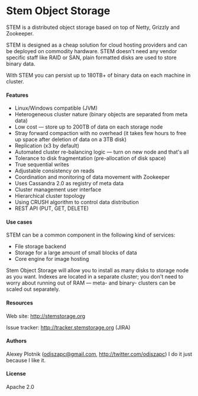 # Stem Object Storage

STEM is a distributed object storage based on top of Netty, Grizzly and Zookeeper.

STEM is designed as a cheap solution for cloud hosting providers and can be deployed on commodity hardware. STEM doesn't need any vendor specific staff like RAID or SAN, plain formatted disks are used to store binary data.

With STEM you can persist up to 180TB+ of binary data on each machine in cluster.

#### Features
- Linux/Windows compatible (JVM)
- Heterogeneous cluster nature (binary objects are separated from meta data)
- Low cost — store up to 200TB of data on each storage node
- Stray forward compaction with no overhead (it takes few hours to free up space after deletion of data on a 3TB disk)
- Replication (x3 by default)
- Automated cluster re-balancing logic — turn on new node and that's all
- Tolerance to disk fragmentation (pre-allocation of disk space)
- True sequential writes
- Adjustable consistency on reads
- Coordination and monitoring of data movement with Zookeeper
- Uses Cassandra 2.0 as registry of meta data
- Cluster management user interface
- Hierarchical cluster topology
- Using CRUSH algorithm to control data distribution
- REST API (PUT, GET, DELETE)

#### Use cases
STEM can be a common component in the following kind of services:
- File storage backend
- Storage for a large amount of small blocks of data
- Core engine for image hosting

Stem Object Storage will allow you to install as many disks to storage node as you want. Indexes are located in a separate cluster; you don't need to worry about running out of RAM — meta- and binary- clusters can be scaled out separately.

#### Resources
Web site: http://stemstorage.org

Issue tracker: http://tracker.stemstorage.org (JIRA)

#### Authors
Alexey Plotnik (odiszapc@gmail.com, http://twitter.com/odiszapc) I do it just because I like it.

#### License
Apache 2.0
